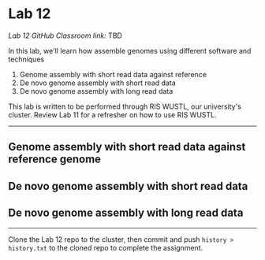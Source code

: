# Lab 12

*Lab 12 GitHub Classroom link:* TBD

In this lab, we'll learn how assemble genomes using different software and techniques

1. Genome assembly with short read data against reference
2. De novo genome assembly with short read data
3. De novo genome assembly with long read data

This lab is written to be performed through RIS WUSTL, our university's cluster. Review Lab 11 for a refresher on how to use RIS WUSTL.


---

## Genome assembly with short read data against reference genome


## De novo genome assembly with short read data


## De novo genome assembly with long read data

---

Clone the Lab 12 repo to the cluster, then commit and push `history > history.txt` to the cloned repo to complete the assignment.
